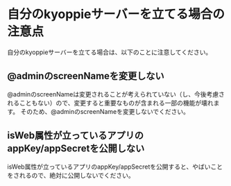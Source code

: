 # 自分のkyoppieサーバーを立てる場合の注意点

自分のkyoppieサーバーを立てる場合は、以下のことに注意してください。

## @adminのscreenNameを変更しない
@adminのscreenNameは変更されることが考えられていない（し、今後考慮されることもない）ので、変更すると重要なものが含まれる一部の機能が壊れます。
そのため、@adminのscreenNameを変更しないでください。

## isWeb属性が立っているアプリのappKey/appSecretを公開しない
isWeb属性が立っているアプリのappKey/appSecretを公開すると、やばいことをされるので、絶対に公開しないでください。